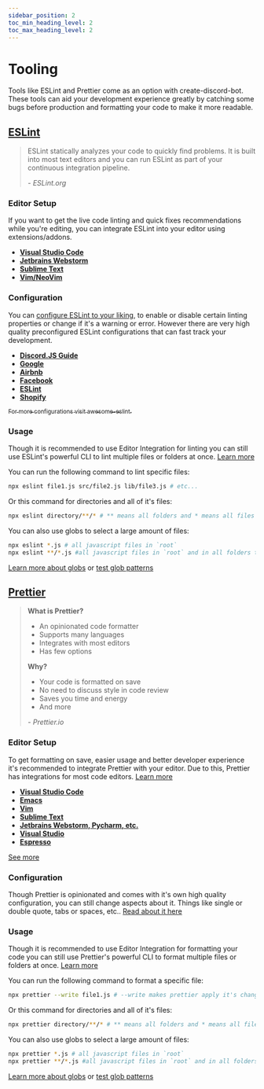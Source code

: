 ```yaml
---
sidebar_position: 2
toc_min_heading_level: 2
toc_max_heading_level: 2
---
```


# Tooling

Tools like ESLint and Prettier come as an option with create-discord-bot.
These tools can aid your development experience greatly by catching some bugs
before production and formatting your code to make it more readable.

## [ESLint](https://eslint.org/)
> ESLint statically analyzes your code to quickly find problems. 
> It is built into most text editors and you can run 
> ESLint as part of your continuous integration pipeline.
>
> *- ESLint.org*

### Editor Setup

If you want to get the live code linting and quick fixes recommendations while you're editing, you can integrate
ESLint into your editor using extensions/addons.

- **[Visual Studio Code](https://marketplace.visualstudio.com/items?itemName=dbaeumer.vscode-eslint)**
- **[Jetbrains Webstorm](https://www.jetbrains.com/help/webstorm/eslint.html)**
- **[Sublime Text](https://packagecontrol.io/packages/ESLint)**
- **[Vim/NeoVim](https://github.com/dense-analysis/ale)**

### Configuration

You can [configure ESLint to your liking](https://eslint.org/docs/latest/user-guide/configuring/), to enable or disable certain linting properties or change if it's a warning or error. However there are very high quality preconfigured ESLint configurations that can fast track
your development.

- **[Discord.JS Guide](https://discordjs.guide/preparations/setting-up-a-linter.html#setting-up-eslint-rules)**
- **[Google](https://github.com/google/eslint-config-google)**
- **[Airbnb](https://github.com/airbnb/javascript/tree/master/packages/eslint-config-airbnb)**
- **[Facebook](https://www.npmjs.com/package/eslint-config-fbjs)**
- **[ESLint](https://github.com/eslint/eslint/tree/master/packages/eslint-config-eslint)**
- **[Shopify](https://github.com/Shopify/web-foundation/blob/main/packages/eslint-plugin/README.md)**

<a href="https://github.com/dustinspecker/awesome-eslint#configs"><sub>For more configurations visit awesome-eslint.</sub></a>

### Usage

Though it is recommended to use Editor Integration for linting you can still use ESLint's powerful CLI
to lint multiple files or folders at once. [Learn more](https://eslint.org/docs/latest/user-guide/command-line-interface)

You can run the following command to lint specific files:
```bash
npx eslint file1.js src/file2.js lib/file3.js # etc...
```

Or this command for directories and all of it's files:
```bash
npx eslint directory/**/* # ** means all folders and * means all files
```

You can also use globs to select a large amount of files:
```bash
npx eslint *.js # all javascript files in `root`
npx eslint **/*.js #all javascript files in `root` and in all folders that are in `root`.
```

[Learn more about globs](https://en.wikipedia.org/wiki/Glob_(programming)) or [test glob patterns](https://toools.cloud/miscellaneous/glob-tester)


## [Prettier](https://prettier.io/)

> **What is Prettier?**
> - An opinionated code formatter
> - Supports many languages
> - Integrates with most editors
> - Has few options
> 
> **Why?**
> - Your code is formatted on save
> - No need to discuss style in code review
> - Saves you time and energy
> - And more
>
> *- Prettier.io*

### Editor Setup
To get formatting on save, easier usage and better developer experience it's recommended to integrate
Prettier with your editor. Due to this, Prettier has integrations for most code editors. [Learn more](https://prettier.io/docs/en/editors.html)

- **[Visual Studio Code](https://github.com/prettier/prettier-vscode)**
- **[Emacs](https://github.com/prettier/prettier-emacs)**
- **[Vim](https://github.com/prettier/vim-prettier)**
- **[Sublime Text](https://github.com/prettier/vim-prettier)**
- **[Jetbrains Webstorm, Pycharm, etc.](https://prettier.io/docs/en/webstorm.html)**
- **[Visual Studio](https://github.com/madskristensen/JavaScriptPrettier)**
- **[Espresso](https://github.com/eablokker/espresso-prettier)**

[See more](https://prettier.io/docs/en/editors.html)

### Configuration
Though Prettier is opinionated and comes with it's own high quality configuration, you can still change aspects about it. Things like single or double quote, tabs or spaces, etc.. [Read about it here](https://prettier.io/docs/en/options.html)

### Usage

Though it is recommended to use Editor Integration for formatting your code you can still use 
Prettier's powerful CLI to format multiple files or 
folders at once. [Learn more](https://prettier.io/docs/en/cli.html)

You can run the following command to format a specific file:
```bash
npx prettier --write file1.js # --write makes prettier apply it's changes.
```

Or this command for directories and all of it's files:
```bash
npx prettier directory/**/* # ** means all folders and * means all files
```

You can also use globs to select a large amount of files:
```bash
npx prettier *.js # all javascript files in `root`
npx prettier **/*.js #all javascript files in `root` and in all folders that are in `root`.
```

[Learn more about globs](https://en.wikipedia.org/wiki/Glob_(programming)) or [test glob patterns](https://toools.cloud/miscellaneous/glob-tester)